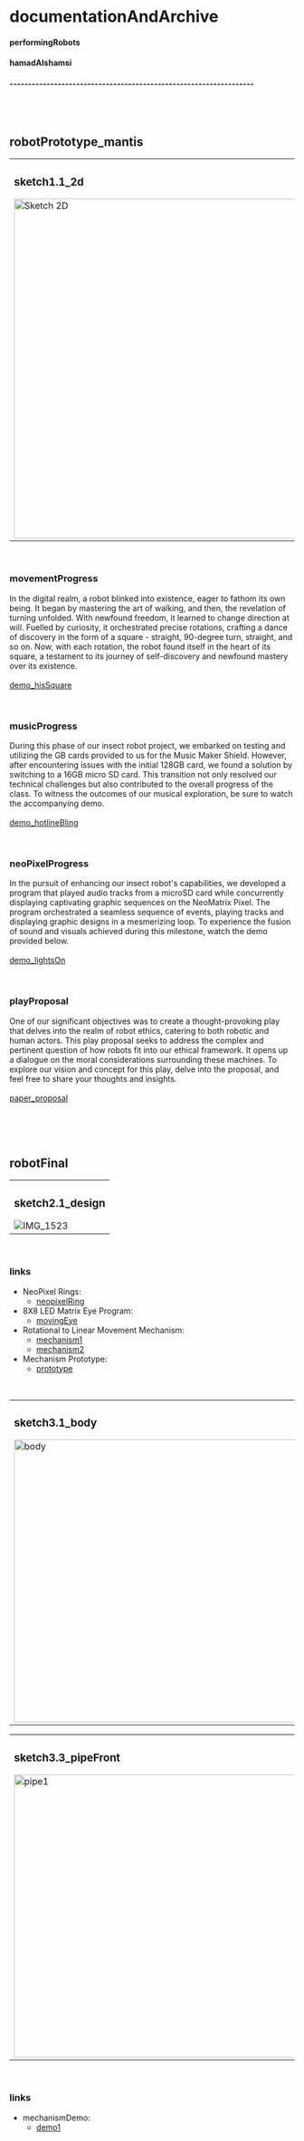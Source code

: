 <body>
   <h1>documentationAndArchive</h1>
   <h4>performingRobots</h4>
   <h4>hamadAlshamsi</h4>
   <h4>------------------------------------------------------------------</h4>
   <br>
   <br>
   <h2>robotPrototype_mantis</h2>
   <table>
      <tr>
         <td>
            <h3>sketch1.1_2d</h3>
            <img src="https://github.com/hmd-shamsi/performingRobots/assets/72342923/4840156a-d6bc-41aa-8cd3-79b770b2f057" alt="Sketch 2D" width="500" height="600">
         </td>
         <td>
            <h3>sketch1.2_3d</h3>
            <img src="https://github.com/hmd-shamsi/performingRobots/assets/72342923/3cd630c1-762f-4797-9f7e-f3cf45f3b451" alt="IMG_0721" width="500" height="600">
         </td>
      </tr>
   </table>
   <br>
   <h3>movementProgress</h3>
   <p>
      In the digital realm, a robot blinked into existence, eager to fathom its own being. It began by mastering the
      art of walking, and then, the revelation of turning unfolded. With newfound freedom, it learned to change
      direction at will. Fuelled by curiosity, it orchestrated precise rotations, crafting a dance of discovery in
      the form of a square - straight, 90-degree turn, straight, and so on. Now, with each rotation, the robot found
      itself in the heart of its square, a testament to its journey of self-discovery and newfound mastery over its
      existence.
      <br>
      <br>
      <a href="https://drive.google.com/file/d/1bWQS28XmAh_pKO99ODTErmn6xptoiwLK/view?usp=drive_link">demo_hisSquare</a>
   </p>
   <br>
   <h3>musicProgress</h3>
   <p>
      During this phase of our insect robot project, we embarked on testing and utilizing the GB cards provided to us for the Music Maker Shield. However, after encountering issues with the initial 128GB card, we found a solution by switching to a 16GB micro SD card. This transition not only resolved our technical challenges but also contributed to the overall progress of the class. To witness the outcomes of our musical exploration, be sure to watch the accompanying demo.
      <br>
      <br>
      <a href="https://drive.google.com/file/d/1eAivxP1564P7ELHMpIrKHjPxEPgSviS_/view?usp=sharing">demo_hotlineBling</a>
   </p>
   <br>
   <h3>neoPixelProgress</h3>
   <p>
      In the pursuit of enhancing our insect robot's capabilities, we developed a program that played audio tracks from a microSD card while concurrently displaying captivating graphic sequences on the NeoMatrix Pixel. The program orchestrated a seamless sequence of events, playing tracks and displaying graphic designs in a mesmerizing loop. To experience the fusion of sound and visuals achieved during this milestone, watch the demo provided below.
      <br>
      <br>
      <a href="https://drive.google.com/file/d/1Jsi9mBCJnzayNC-VauQ7E1ZDhJgQaz1I/view?usp=drive_link">demo_lightsOn</a>
   </p>
   <br>
   <h3>playProposal</h3>
   <p>
      One of our significant objectives was to create a thought-provoking play that delves into the realm of robot ethics, catering to both robotic and human actors. This play proposal seeks to address the complex and pertinent question of how robots fit into our ethical framework. It opens up a dialogue on the moral considerations surrounding these machines. To explore our vision and concept for this play, delve into the proposal, and feel free to share your thoughts and insights.
      <br>
      <br>
      <a href="https://docs.google.com/document/d/1gPtP3Eft5_9l9nZtdR1w_IporxV2hVVdmKEHIj6Eis4/edit?usp=drive_link">paper_proposal</a>
   </p>
   <br>
   <br>
   <br>
   <h2>robotFinal</h2>
   <table>
      <tr>
         <td>
            <h3>sketch2.1_design</h3>
            <img src="https://github.com/hmd-shamsi/performingRobots/assets/72342923/a2bba995-6832-4c94-a67e-0cbd8f2d9333" alt="IMG_1523">
         </td>
      </tr>
   </table>
    <br>
   <h3>links</h3>
   <ul>
      <li>NeoPixel Rings: 
         <ul> 
            <li> <a href="https://www.youtube.com/watch?v=0Kk29P_ICfE&ab_channel=AdafruitIndustries">neopixelRing</a></li>
         </ul>
            <li>8X8 LED Matrix Eye Program: 
               <ul> 
                  <li> <a href="https://www.youtube.com/watch?v/bGIOFGOlB68&pp=ygUaOHg4IGxlZCBtYXRyaXggZXllc2FyZHVpbm8%3D&ab_channel=JerryHanna">movingEye</a></li>
               </ul>
      <li>
         Rotational to Linear Movement Mechanism:
         <ul>
            <li><a href="https://www.youtube.com/shorts/DHGlCAkIB14">mechanism1</a></li>
            <li><a href="https://www.youtube.com/shorts/99YMdd3416I">mechanism2</a></li>
         </ul>
      </li>
       <li>
         Mechanism Prototype:
         <ul>
            <li><a href="https://drive.google.com/file/d/18vrkhPfdBN8fpPe-VxofPMqPs38mqkYL/view?usp=sharing">prototype</a></li>
         </ul>
      </li>
   </ul>
   <br>
      <table>
         <td>
            <h3>sketch3.1_body</h3>
            <img src="https://github.com/hmd-shamsi/performingRobots/assets/72342923/a7ade61c-8396-4790-bb06-4cd61b151810" alt="body" width="500" height="500">
         </td>
         <td>
            <h3>sketch3.2_head</h3>
            <img src="https://github.com/hmd-shamsi/performingRobots/assets/72342923/f4d240bc-103d-45e4-aae3-990078e40e31" alt="head" alt="IMG_0721" width="500" height="500">
         </td>
      </tr>
   </table>
      <table>
         <td>
            <h3>sketch3.3_pipeFront</h3>
            <img src="https://github.com/hmd-shamsi/performingRobots/assets/72342923/4b884b15-9b38-426e-8638-c90d933be5f4" alt="pipe1" width="500" height="500">
         </td>
         <td>
            <h3>sketch3.4_pipeBack</h3>
            <img src="https://github.com/hmd-shamsi/performingRobots/assets/72342923/d3e848c8-8336-4c67-a042-7075cc9c198d" alt="pipe2" alt="IMG_0721" width="500" height="500">
         </td>
      </tr>
   </table>
   <br>
   <h3>links</h3>
   <ul>
      <li>mechanismDemo: 
         <ul> 
            <li> <a href="https://github.com/hmd-shamsi/performingRobots/assets/72342923/46ff8ffe-e03a-479d-a392-78edcea0f67f">demo1</a></li>
         </ul>
</body>



